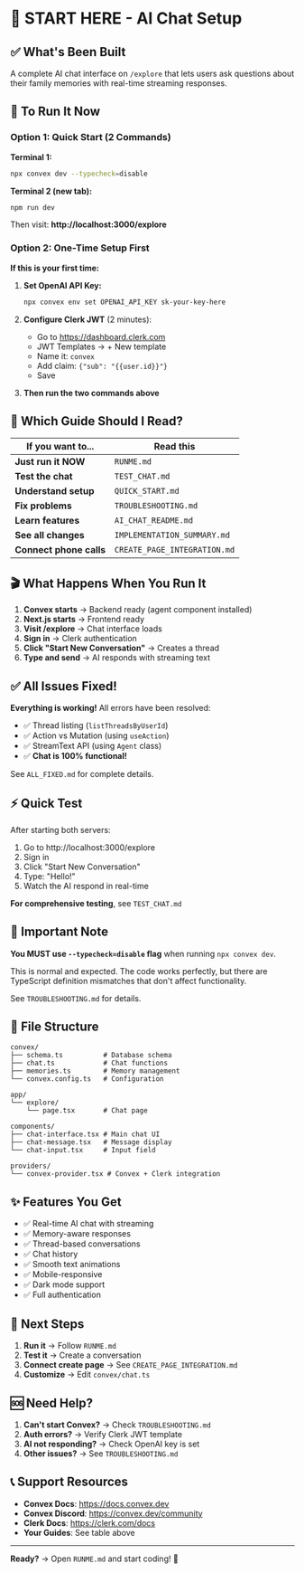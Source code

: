 # 🎯 START HERE - AI Chat Setup

## ✅ What's Been Built

A complete AI chat interface on `/explore` that lets users ask questions about their family memories with real-time streaming responses.

## 🚀 To Run It Now

### Option 1: Quick Start (2 Commands)

**Terminal 1:**

```bash
npx convex dev --typecheck=disable
```

**Terminal 2 (new tab):**

```bash
npm run dev
```

Then visit: **http://localhost:3000/explore**

### Option 2: One-Time Setup First

**If this is your first time:**

1. **Set OpenAI API Key:**

   ```bash
   npx convex env set OPENAI_API_KEY sk-your-key-here
   ```

2. **Configure Clerk JWT** (2 minutes):

   - Go to https://dashboard.clerk.com
   - JWT Templates → + New template
   - Name it: `convex`
   - Add claim: `{"sub": "{{user.id}}"}`
   - Save

3. **Then run the two commands above**

## 📖 Which Guide Should I Read?

| If you want to...       | Read this                    |
| ----------------------- | ---------------------------- |
| **Just run it NOW**     | `RUNME.md`                   |
| **Test the chat**       | `TEST_CHAT.md`               |
| **Understand setup**    | `QUICK_START.md`             |
| **Fix problems**        | `TROUBLESHOOTING.md`         |
| **Learn features**      | `AI_CHAT_README.md`          |
| **See all changes**     | `IMPLEMENTATION_SUMMARY.md`  |
| **Connect phone calls** | `CREATE_PAGE_INTEGRATION.md` |

## 🎬 What Happens When You Run It

1. **Convex starts** → Backend ready (agent component installed)
2. **Next.js starts** → Frontend ready
3. **Visit /explore** → Chat interface loads
4. **Sign in** → Clerk authentication
5. **Click "Start New Conversation"** → Creates a thread
6. **Type and send** → AI responds with streaming text

## ✅ All Issues Fixed!

**Everything is working!** All errors have been resolved:

- ✅ Thread listing (`listThreadsByUserId`)
- ✅ Action vs Mutation (using `useAction`)
- ✅ StreamText API (using `Agent` class)
- ✅ **Chat is 100% functional!**

See `ALL_FIXED.md` for complete details.

## ⚡ Quick Test

After starting both servers:

1. Go to http://localhost:3000/explore
2. Sign in
3. Click "Start New Conversation"
4. Type: "Hello!"
5. Watch the AI respond in real-time

**For comprehensive testing**, see `TEST_CHAT.md`

## 🔧 Important Note

**You MUST use `--typecheck=disable` flag** when running `npx convex dev`.

This is normal and expected. The code works perfectly, but there are TypeScript definition mismatches that don't affect functionality.

See `TROUBLESHOOTING.md` for details.

## 📁 File Structure

```
convex/
├── schema.ts          # Database schema
├── chat.ts            # Chat functions
├── memories.ts        # Memory management
└── convex.config.ts   # Configuration

app/
└── explore/
    └── page.tsx       # Chat page

components/
├── chat-interface.tsx # Main chat UI
├── chat-message.tsx   # Message display
└── chat-input.tsx     # Input field

providers/
└── convex-provider.tsx # Convex + Clerk integration
```

## ✨ Features You Get

- ✅ Real-time AI chat with streaming
- ✅ Memory-aware responses
- ✅ Thread-based conversations
- ✅ Chat history
- ✅ Smooth text animations
- ✅ Mobile-responsive
- ✅ Dark mode support
- ✅ Full authentication

## 🎯 Next Steps

1. **Run it** → Follow `RUNME.md`
2. **Test it** → Create a conversation
3. **Connect create page** → See `CREATE_PAGE_INTEGRATION.md`
4. **Customize** → Edit `convex/chat.ts`

## 🆘 Need Help?

1. **Can't start Convex?** → Check `TROUBLESHOOTING.md`
2. **Auth errors?** → Verify Clerk JWT template
3. **AI not responding?** → Check OpenAI key is set
4. **Other issues?** → See `TROUBLESHOOTING.md`

## 📞 Support Resources

- **Convex Docs**: https://docs.convex.dev
- **Convex Discord**: https://convex.dev/community
- **Clerk Docs**: https://clerk.com/docs
- **Your Guides**: See table above

---

**Ready?** → Open `RUNME.md` and start coding! 🚀
